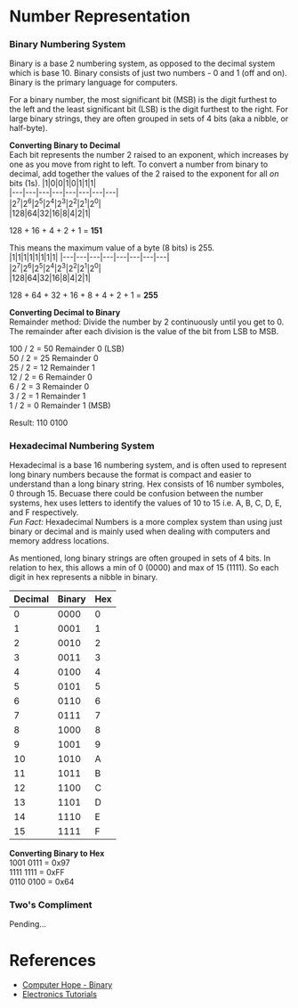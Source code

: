# Number Representation 

### Binary Numbering System  
Binary is a base 2 numbering system, as opposed to the decimal system which is base 10. Binary consists of just two numbers - 0 and 1 (off and on). Binary is the primary language for computers.  

For a binary number, the most significant bit (MSB) is the digit furthest to the left and the least significant bit (LSB) is the digit furthest to the right. For large binary strings, they are often grouped in sets of 4 bits (aka a nibble, or half-byte).  

**Converting Binary to Decimal**  
Each bit represents the number 2 raised to an exponent, which increases by one as you move from right to left. To convert a number from binary to decimal, add together the values of the 2 raised to the exponent for all *on* bits (1s).
|1|0|0|1|0|1|1|1|  
|---|---|---|---|---|---|---|---|  
|2<sup>7</sup>|2<sup>6</sup>|2<sup>5</sup>|2<sup>4</sup>|2<sup>3</sup>|2<sup>2</sup>|2<sup>1</sup>|2<sup>0</sup>|  
|128|64|32|16|8|4|2|1|  
  
128 + 16 + 4 + 2 + 1 = **151** 
  
This means the maximum value of a byte (8 bits) is 255.  
|1|1|1|1|1|1|1|1| 
|---|---|---|---|---|---|---|---|  
|2<sup>7</sup>|2<sup>6</sup>|2<sup>5</sup>|2<sup>4</sup>|2<sup>3</sup>|2<sup>2</sup>|2<sup>1</sup>|2<sup>0</sup>|  
|128|64|32|16|8|4|2|1|

128 + 64 + 32 + 16 + 8 + 4 + 2 + 1 = **255** 

**Converting Decimal to Binary**  
Remainder method: Divide the number by 2 continuously until you get to 0. The remainder after each division is the value of the bit from LSB to MSB.  

100 / 2 = 50 Remainder 0 (LSB)  
50 / 2 = 25 Remainder 0  
25 / 2 = 12 Remainder 1  
12 / 2 = 6 Remainder 0  
6 / 2 = 3 Remainder 0  
3 / 2 = 1 Remainder 1  
1 / 2 = 0 Remainder 1 (MSB)  
  
Result: 110 0100
 
### Hexadecimal Numbering System  
Hexadecimal is a base 16 numbering system, and is often used to represent long binary numbers because the format is compact and easier to understand than a long binary string. Hex consists of 16 number symboles, 0 through 15. Becuase there could be confusion between the number systems, hex uses letters to identify the values of 10 to 15 i.e. A, B, C, D, E, and F respectively.  
*Fun Fact:* Hexadecimal Numbers is a more complex system than using just binary or decimal and is mainly used when dealing with computers and memory address locations.  

As mentioned, long binary strings are often grouped in sets of 4 bits. In relation to hex, this allows a min of 0 (0000) and max of 15 (1111). So each digit in hex represents a nibble in binary.

|Decimal|Binary|Hex  
|---|---|---|  
|0|0000|0|  
|1|0001|1|  
|2|0010|2|  
|3|0011|3|  
|4|0100|4|  
|5|0101|5|  
|6|0110|6|  
|7|0111|7|  
|8|1000|8|  
|9|1001|9|  
|10|1010|A|  
|11|1011|B|  
|12|1100|C|  
|13|1101|D|  
|14|1110|E|  
|15|1111|F|  

**Converting Binary to Hex**  
1001 0111 = 0x97  
1111 1111 = 0xFF  
0110 0100 = 0x64  

### Two's Compliment  
Pending...  
  
# References
*  [Computer Hope - Binary](https://www.computerhope.com/jargon/b/binary.htm)
*  [Electronics Tutorials](https://www.electronics-tutorials.ws/binary/bin_3.html)
